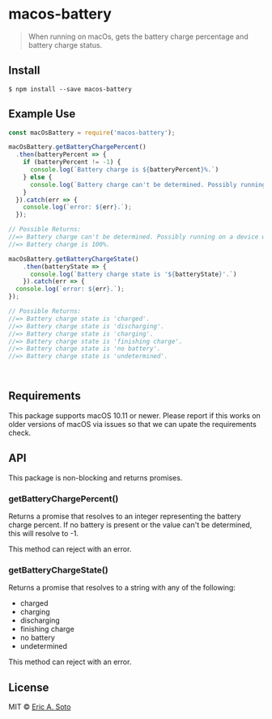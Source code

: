 # macos-battery

> When running on macOs, gets the battery charge percentage and battery charge status.


## Install

```
$ npm install --save macos-battery
```


## Example Use

```js
const macOsBattery = require('macos-battery');

macOsBattery.getBatteryChargePercent()
  .then(batteryPercent => {
    if (batteryPercent != -1) {
      console.log(`Battery charge is ${batteryPercent}%.`)
    } else {
      console.log(`Battery charge can't be determined. Possibly running on a device with no battery.`)
    }
  }).catch(err => {
    console.log(`error: ${err}.`);
  });

// Possible Returns:
//=> Battery charge can't be determined. Possibly running on a device with no battery.
//=> Battery charge is 100%.

macOsBattery.getBatteryChargeState()
    .then(batteryState => {
      console.log(`Battery charge state is '${batteryState}'.`)
    }).catch(err => {
  console.log(`error: ${err}.`);
});

// Possible Returns:
//=> Battery charge state is 'charged'.
//=> Battery charge state is 'discharging'.
//=> Battery charge state is 'charging'.
//=> Battery charge state is 'finishing charge'.
//=> Battery charge state is 'no battery'.
//=> Battery charge state is 'undetermined'.

     
```

## Requirements

This package supports macOS 10.11 or newer. Please report if this works on older versions of macOS via issues so that we can upate the requirements check.

## API

This package is non-blocking and returns promises.

### getBatteryChargePercent()

Returns a promise that resolves to an integer representing the battery charge percent. If no battery is present or the value can't be determined, this will resolve to -1.

This method can reject with an error.

### getBatteryChargeState()

Returns a promise that resolves to a string with any of the following:
- charged
- charging
- discharging
- finishing charge
- no battery
- undetermined

This method can reject with an error.

## License

MIT © [Eric A. Soto](https://ericsoto.net/)
